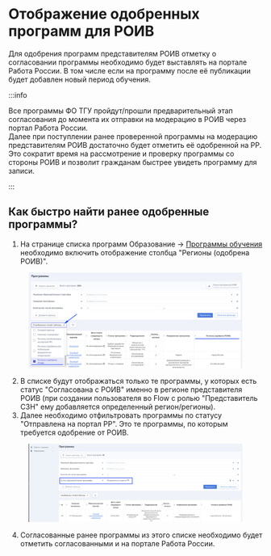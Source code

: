 # Отображение одобренных программ для РОИВ

Для одобрения программ представителям РОИВ  отметку о согласовании программы  необходимо будет выставлять на портале Работа России. В том числе если на программу после её публикации будет добавлен новый период обучения.&#x20;

:::info

Все программы ФО ТГУ пройдут/прошли предварительный этап согласования до момента их отправки на модерацию в РОИВ через портал Работа России.\
Далее при поступлении ранее проверенной программы на модерацию представителям РОИВ  достаточно будет отметить её одобренной на РР. \
Это сократит время на рассмотрение  и проверку программы со стороны РОИВ и позволит гражданам быстрее увидеть программу для записи.

:::

## Как быстро найти ранее одобренные программы?

1. На странице списка программ Образование -> [Программы обучения](https://2024.flow.tgu-dpo.ru/EducationPrograms/EducationProgramList) необходимо включить отображение столбца "Регионы (одобрена РОИВ)".

<figure><img src="../.gitbook/assets/image (21).png" alt=""><figcaption></figcaption></figure>

2. В списке будут отображаться только те программы, у которых есть статус "Согласована с РОИВ" именно в регионе представителя РОИВ (при создании пользователя во Flow с ролью "Представитель СЗН" ему добавляется определенный регион/регионы).
3. Далее необходимо отфильтровать программы по статусу "Отправлена на портал РР". Это те программы, по которым требуется одобрение от РОИВ.

<figure><img src="../.gitbook/assets/image (22).png" alt=""><figcaption></figcaption></figure>

4. Согласованные ранее программы из этого списке  необходимо будет  отметить  согласованными  и на портале Работа России.
